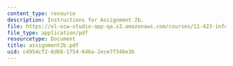 ```yaml
---
content_type: resource
description: Instructions for Assignment 2b.
file: https://ol-ocw-studio-app-qa.s3.amazonaws.com/courses/11-423-information-and-communication-technologies-in-community-development-spring-2004/c4954cf26d681754646a2ece7f346e3b_assignment2b.pdf
file_type: application/pdf
resourcetype: Document
title: assignment2b.pdf
uid: c4954cf2-6d68-1754-646a-2ece7f346e3b
---
```

